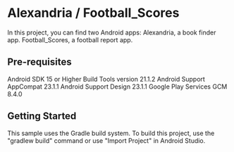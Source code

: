 Alexandria / Football_Scores
===================================

In this project, you can find two Android apps: 
Alexandria, a book finder app.
Football_Scores, a football report app.

Pre-requisites
--------------
Android SDK 15 or Higher
Build Tools version 21.1.2
Android Support AppCompat 23.1.1
Android Support Design 23.1.1
Google Play Services GCM 8.4.0


Getting Started
---------------
This sample uses the Gradle build system.  To build this project, use the
"gradlew build" command or use "Import Project" in Android Studio.
